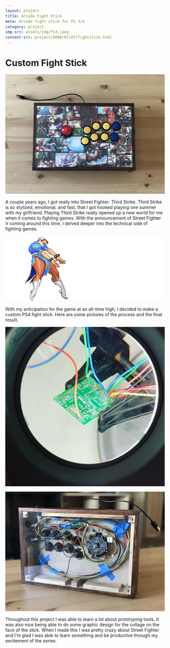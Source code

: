 ```yaml
---
layout: project
title: Arcade Fight Stick
meta: Arcade fight stick for PS 3/4
category: project
img-src: assets/img/fs3.jpeg
content-src: project/0000/07/07/fightstick.html
---
```


# Custom Fight Stick

![Alt text](assets/img/fs2.jpeg "My Title")

A couple years ago, I got really into Street Fighter: Third Strike. Third Strike
is so stylized, emotional, and fast, that I got hooked playing one summer with
my girlfriend. Playing Third Strike really opened up a new world for me when it
comes to fighting games. With the announcement of Street Fighter V coming around
this time, I delved deeper into the technical side of fighting games.

![Alt text](assets/img/chun-slight-speed-down.gif "My Title")

With my anticipation for the game at an all-time high, I decided to make a custom
PS4 fight stick. Here are some pictures of the process and the final result.

![Alt text](assets/img/fs5.jpg "My Title")

![Alt text](assets/img/fs4.jpeg "My Title")

Throughout this project I was able to learn a lot about prototyping tools. It was
also nice being able to do some graphic design for the collage on the face of
the stick. When I made this I was pretty crazy about Street Fighter and I'm glad
I was able to learn something and be productive through my excitement of the series.

